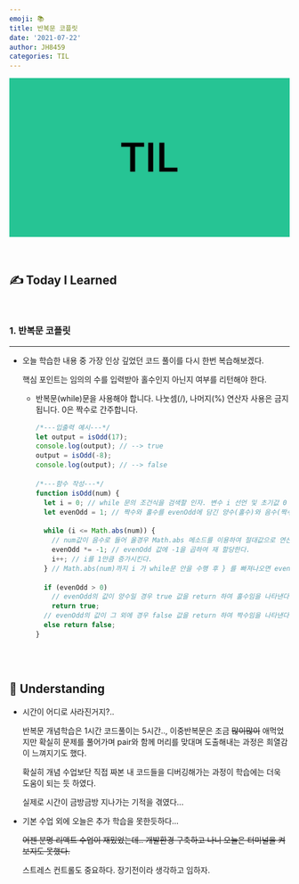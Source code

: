 ```yaml
---
emoji: 📚
title: 반복문 코플릿
date: '2021-07-22'
author: JH8459
categories: TIL
---
```


![github-blog.png](../../assets/common/TIL.jpeg)

<br>

## ✍️ **T**oday **I** **L**earned

<br>

### 1. 반복문 코플릿

---

- 오늘 학습한 내용 중 가장 인상 깊었던 코드 풀이를 다시 한번 복습해보겠다.

  핵심 포인트는 임의의 수를 입력받아 홀수인지 아닌지 여부를 리턴해야 한다.

  - 반복문(while)문을 사용해야 합니다. 나눗셈(/), 나머지(%) 연산자 사용은 금지됩니다. 0은 짝수로 간주합니다.

    ```javascript
    /*---입출력 예시---*/
    let output = isOdd(17);
    console.log(output); // --> true
    output = isOdd(-8);
    console.log(output); // --> false

    /*---함수 작성---*/
    function isOdd(num) {
      let i = 0; // while 문의 조건식을 검색할 인자. 변수 i 선언 및 초기값 0 할당.
      let evenOdd = 1; // 짝수와 홀수를 evenOdd에 담긴 양수(홀수)와 음수(짝수)의 값으로 판단 할 예정이므로 evenOdd 변수 선언 (초기 값은 1을 주어서, 0을 짝수로 간주한다. ex)num = 0일 경우 단 한번의 while문 만 실행되므로, evenOdd = -1(음수=짝수) 로 반복문을 나가게 된다. )

      while (i <= Math.abs(num)) {
        // num값이 음수로 들어 올경우 Math.abs 메소드를 이용하여 절대값으로 연산한다.
        evenOdd *= -1; // evenOdd 값에 -1을 곱하여 재 할당한다.
        i++; // i를 1만큼 증가시킨다.
      } // Math.abs(num)까지 i 가 while문 안을 수행 후 } 를 빠져나오면 evenOdd는 -1 또는 1의 값 두가지 값중 한가지 값을 내포한다.

      if (evenOdd > 0)
        // evenOdd의 값이 양수일 경우 true 값을 return 하여 홀수임을 나타낸다
        return true;
      // evenOdd의 값이 그 외에 경우 false 값을 return 하여 짝수임을 나타낸다
      else return false;
    }
    ```

<br>
<br>

## 🤔 Understanding

- 시간이 어디로 사라진거지?..

  반복문 개념학습은 1시간 코드풀이는 5시간.., 이중반복문은 조금 ~~많이많이~~ 애먹었지만 확실히 문제를 풀어가며 pair와 함께 머리를 맞대며 도출해내는 과정은 희열감이 느껴지기도 했다.

  확실히 개념 수업보단 직접 짜본 내 코드들을 디버깅해가는 과정이 학습에는 더욱 도움이 되는 듯 하였다.

  실제로 시간이 금방금방 지나가는 기적을 겪였다...

- 기본 수업 외에 오늘은 추가 학습을 못한듯하다...

  ~~어젠 분명 리액트 수업이 재밌었는데.. 개발환경 구축하고 나니 오늘은 터미널을 켜보지도 못했다.~~

  스트레스 컨트롤도 중요하다. 장기전이라 생각하고 임하자.

<br>
<br>

```toc

```
